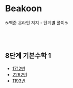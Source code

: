 # Beakoon

:coffee:백준 온라인 저지 - 단계별 풀이:coffee:

<br/><br/>

## 8단계 기본수학 1

- [1712번]()
- [2292번]()
- [1193번]()
